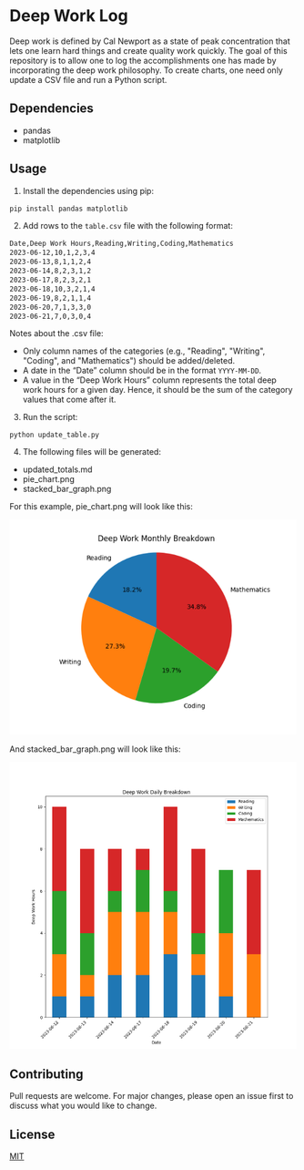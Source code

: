 # Deep Work Log

Deep work is defined by Cal Newport as a state of peak concentration that lets one learn hard things and create quality work quickly. The goal of this repository is to allow one to log the accomplishments one has made by incorporating the deep work philosophy. To create charts, one need only update a CSV file and run a Python script.

## Dependencies

- pandas
- matplotlib

## Usage

1. Install the dependencies using pip:

```
pip install pandas matplotlib
```

2. Add rows to the `table.csv` file with the following format:

```
Date,Deep Work Hours,Reading,Writing,Coding,Mathematics
2023-06-12,10,1,2,3,4
2023-06-13,8,1,1,2,4
2023-06-14,8,2,3,1,2
2023-06-17,8,2,3,2,1
2023-06-18,10,3,2,1,4
2023-06-19,8,2,1,1,4
2023-06-20,7,1,3,3,0
2023-06-21,7,0,3,0,4
```

  Notes about the .csv file:
  - Only column names of the categories (e.g., "Reading", "Writing", "Coding", and "Mathematics") should be added/deleted. 
  - A date in the “Date” column should be in the format `YYYY-MM-DD`. 
  - A value in the “Deep Work Hours” column represents the total deep work hours for a given day. Hence, it should be the sum of the category values that come after it. 

3. Run the script:

```
python update_table.py
```

4. The following files will be generated:

- updated_totals.md
- pie_chart.png
- stacked_bar_graph.png

For this example, pie_chart.png will look like this:

![Sample Pie Chart](deep_work_log_june_2023/pie_chart.png)

And stacked_bar_graph.png will look like this:

![Sample Stacked Bar Graph](deep_work_log_june_2023/stacked_bar_graph.png)

## Contributing

Pull requests are welcome. For major changes, please open an issue first to discuss what you would like to change.

## License

[MIT](https://choosealicense.com/licenses/mit/)












